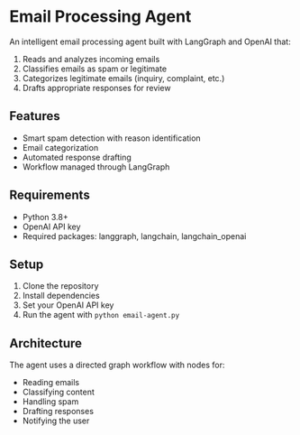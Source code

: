 # Email Processing Agent

An intelligent email processing agent built with LangGraph and OpenAI that:

1. Reads and analyzes incoming emails
2. Classifies emails as spam or legitimate
3. Categorizes legitimate emails (inquiry, complaint, etc.)
4. Drafts appropriate responses for review

## Features

- Smart spam detection with reason identification
- Email categorization
- Automated response drafting
- Workflow managed through LangGraph

## Requirements

- Python 3.8+
- OpenAI API key
- Required packages: langgraph, langchain, langchain_openai

## Setup

1. Clone the repository
2. Install dependencies
3. Set your OpenAI API key
4. Run the agent with `python email-agent.py`

## Architecture

The agent uses a directed graph workflow with nodes for:
- Reading emails
- Classifying content
- Handling spam
- Drafting responses
- Notifying the user 